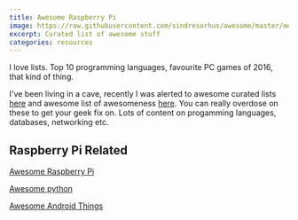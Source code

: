 ```yaml
---
title: Awesome Raspberry Pi
image: https://raw.githubusercontent.com/sindresorhus/awesome/master/media/logo.png
excerpt: Curated list of awesome stuff
categories: resources
---
```

I love lists. Top 10 programming languages, favourite PC games of 2016, that kind of thing.


I've been living in a cave, recently I was alerted to awesome curated lists [here](https://github.com/sindresorhus/awesome) and 
awesome list of awesomeness [here](https://github.com/bayandin/awesome-awesomeness). You can really overdose on these to get your geek fix on.
Lots of content on progamming languages, databases, networking etc.


## Raspberry Pi Related
[Awesome Raspberry Pi](https://github.com/thibmaek/awesome-raspberry-pi)

[Awesome python](https://github.com/vinta/awesome-python)

[Awesome Android Things](https://github.com/amitshekhariitbhu/awesome-android-things)



